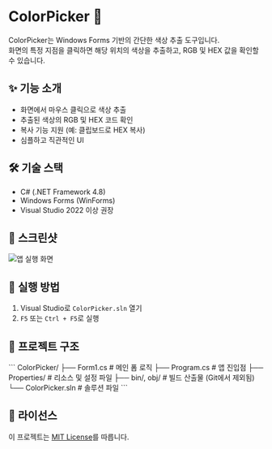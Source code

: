 # ColorPicker 🎨

ColorPicker는 Windows Forms 기반의 간단한 색상 추출 도구입니다.  
화면의 특정 지점을 클릭하면 해당 위치의 색상을 추출하고, RGB 및 HEX 값을 확인할 수 있습니다.

## ✨ 기능 소개

- 화면에서 마우스 클릭으로 색상 추출
- 추출된 색상의 RGB 및 HEX 코드 확인
- 복사 기능 지원 (예: 클립보드로 HEX 복사)
- 심플하고 직관적인 UI

## 🛠️ 기술 스택

- C# (.NET Framework 4.8)
- Windows Forms (WinForms)
- Visual Studio 2022 이상 권장

## 📸 스크린샷

![앱 실행 화면](images/ColorPicker.png)

## 🚀 실행 방법

1. Visual Studio로 `ColorPicker.sln` 열기
2. `F5` 또는 `Ctrl + F5`로 실행

## 📂 프로젝트 구조

\`\`\`
ColorPicker/
├── Form1.cs                # 메인 폼 로직
├── Program.cs              # 앱 진입점
├── Properties/             # 리소스 및 설정 파일
├── bin/, obj/              # 빌드 산출물 (Git에서 제외됨)
└── ColorPicker.sln         # 솔루션 파일
\`\`\`

## 📄 라이선스

이 프로젝트는 [MIT License](LICENSE)를 따릅니다.
